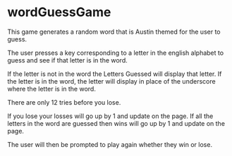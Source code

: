 # wordGuessGame

This game generates a random word that is Austin themed for the user to guess. 

The user presses a key corresponding to a letter in the english alphabet to guess and see if that letter is in the word.

If the letter is not in the word the Letters Guessed will display that letter. 
If the letter is in the word, the letter will display in place of the underscore where the letter is in the word.

There are only 12 tries before you lose. 

If you lose your losses will go up by 1 and update on the page.
If all the letters in the word are guessed then wins will go up by 1 and update on the page.

The user will then be prompted to play again whether they win or lose. 